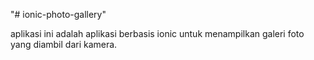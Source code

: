 "# ionic-photo-gallery" 

aplikasi ini adalah aplikasi berbasis ionic untuk menampilkan galeri foto yang diambil dari kamera.
